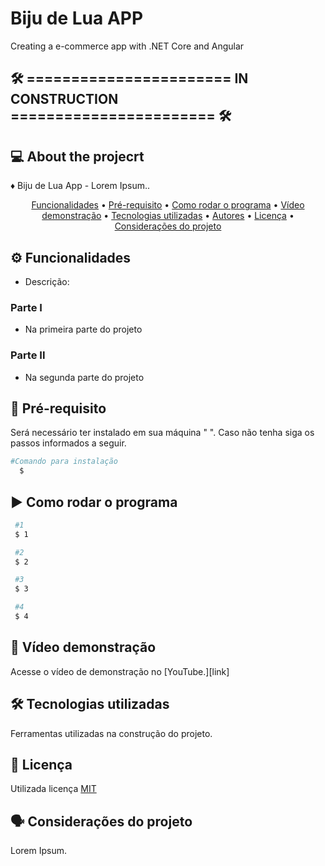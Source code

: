 # Biju de Lua APP

Creating a e-commerce app with .NET Core and Angular

## 🛠️ ======================= IN CONSTRUCTION ======================= 🛠️

## 💻 About the projecrt

<p align="justify"> ♦ Biju de Lua App - Lorem Ipsum..</p>

<p align="center">
 <a href="#funcionalidades">Funcionalidades</a> •
 <a href="#pré-requisito">Pré-requisito</a> •
 <a href="#como-rodar-o-programa">Como rodar o programa</a> • 
 <a href="#vídeo-demonstração">Vídeo demonstração</a> •
 <a href="#tecnologias-utilizadas">Tecnologias utilizadas</a> •
 <a href="#autores">Autores</a> •
 <a href="#licença">Licença</a> •
 <a href="#considerações-do-projeto">Considerações do projeto</a>

</p>

## ⚙️ Funcionalidades

- Descrição:

### Parte I

- Na primeira parte do projeto

### Parte II

- Na segunda parte do projeto

## 🔎 Pré-requisito

Será necessário ter instalado em sua máquina "  ". Caso não tenha siga os passos informados a seguir.

```bash
#Comando para instalação
  $
```

## ▶️ Como rodar o programa

```bash
 #1
 $ 1

 #2
 $ 2

 #3
 $ 3

 #4
 $ 4
```

## 📼 Vídeo demonstração

Acesse o vídeo de demonstração no [YouTube.][link]

## 🛠️ Tecnologias utilizadas

Ferramentas utilizadas na construção do projeto.

## 📜 Licença

Utilizada licença [MIT](https://github.com/lucasilvas2/projeto-petfera/blob/main/LICENSE)

## 🗣 Considerações do projeto

  <p align="justify">Lorem Ipsum.</p>
